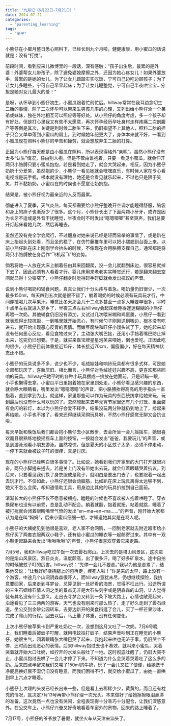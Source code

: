 ```yaml
---
title: "九月记（6月22日-7月21日）"
date: 2014-07-21
categories: 
  - "parenting_learning"
tags: 
  - "亲子"
---
```


小熊仔在小蜜月整日悉心照料下，已经长到九个月啦，健健康康，用小蜜瓜的话说就是：没有“打搅”。

前段时间，看到应采儿微博里的一段话，深有感触：“孩子出生后，最累的是外婆！外婆帮女儿带孩子，除了避免婆媳摩擦之外，还因为她心疼女儿！如果外婆放手，最累的是她的女儿。为了让女儿踏踏实实吃饭，宁可自己边吃边顾孩子；为了让女儿多睡些，宁可自己早早起床；为了让女儿睡整觉，宁可自己半夜哄宝宝...分担是她对女儿最大的爱！”

是呀，从怀孕到小熊仔初生，小蜜瓜跟着忙前忙后。hillway常常在我耳边念叨生二胎的事情，除了二次怀孕可以带来生男孩几率的心理，又列出给小熊仔添一个弟弟或妹妹，独在外地相互可以照应等等好处。从小熊仔的角度考虑，多一个孩子却有好处，但是打心里我又有些不太愿意，再次怀孕经历孕吐身材走样疼痛二次剖腹产等等倒是其次，关键是到时候二胎生下来，仍旧指望不上其他人，照料二胎的担子只会又单单落到小蜜瓜的肩上。到时候她年纪更大了，身体本来就不好，一看到小蜜瓜现在照料小熊仔的辛苦和操劳，就会想放弃生二胎的打算。

正因为小熊仔每天都是由小蜜瓜在照料，所以表现得格外“亲昵”。虽然小熊仔没有太多“认生”情况，任由别人抱，但是不管由谁抱着，只要一看见小蜜瓜，就会伸开两只小胳膊只要小蜜瓜抱抱，若是看到她走了，就会大哭起来。相反，因为小熊仔奶奶十分爱笑，虽然抱的少，小熊仔一看见她就会嘿嘿直乐，有时候人家在专心看电视或是玩手机，根本就没有理她，她还是会看见就乐起来，不过也只是限于笑笑，并不黏奶奶，小蜜瓜在的时候也不愿意让奶奶抱。

结果是，被小熊仔视为最亲近的人反而最累。

彻底进入了夏季，天气炎热，每天都需要给小熊仔整晚开空调才能睡得舒服，脑袋和身上的痱子也渐渐少了很多。这个月，小熊仔长出了下面两颗小牙牙，或许是因为长牙不适或是外音干扰睡觉，半夜会时不时发出“嗯嗯唧唧”甚至哭声，我们总要开灯起床看她几次，然后再睡去。

虽然还没有完全学会爬行，不过翻身对她来说已经是轻而易举的事情了，或是趴在床上抬起头到处看，而且坐的稳了，在仿竹藤推车里可以把小腿翘到台面上来。以前小熊仔趴在床上刚刚学会抬头的时候，不像现在会用胳膊支撑自己，通常都是将两只小胳膊放在身后作“飞机起飞”的姿势。

倘若将她一人放在大床上躺着任由其来回翻爬，没一会儿就翻到床边，很容易就掉下去了，因此必须有人看着才行。婴儿床用来老老实实睡觉还行，若是翻来翻去空间就显得十分狭窄了，小熊仔翻身时觉得碍手碍脚就会发出抗议的声音。

说到小熊仔喝奶和辅食问题，真真让我们十分头疼与着急。喝奶量仍旧很少，一次最多150ml，每天四到五次就是很不错了，躺着喝奶的时候必须有玩具玩才行，中间穿插喝几次苹果汁。睡觉比冬天那会儿十二点多甚至一点多入睡要早很多，平时十点半左右就进入梦乡了，半夜三点左右hillway会起床给睡得迷迷糊糊的小熊仔再喂一次奶。其他辅食仍旧没有添加，又试过几次喂米糊和鸡蛋羹，小熊仔一看到就表现得比较抗拒，一到嘴里就开始恶心，有时候勺子刚刚送到嘴边，根本没有吃进去，就开始出现恶心反胃的表情。而嫩豆腐块和旺仔小馒头试了下，她吃起来却没有任何恶心反应，看见食物过来了，主动张大嘴巴接，还用小手挡着嘴巴防止掉出来，吃完仍旧想要。于是，就买来嘉宝牌星星泡芙来喂她，倒也爱吃。正因此吃的很少，小熊仔目前体重接近15斤，体长接近70cm，偏瘦偏小，好在每天精神状态还不错。

小熊仔的玩具说多不多，说少也不少，毛绒娃娃和响铃玩具都有很多式样，可是她全部都玩厌了，喜新厌旧。相比而言，小熊仔对毛绒娃娃兴趣不高，更喜欢那些回响的玩具。hillway把她平时的各种小玩具摆成一排放在她面前，只是轻瞄一眼，小手也懒得去拿。小蜜瓜平日里抱着她在家里到处走，小熊仔看见感兴趣的东西，就会睁大眼睛看，嘴里发出“嗯嗯嗯嗯”的声音，把小胳膊抬得高高的用手指头一直指着，直到拿到为止。就这样，家里那些可以作为玩具的东西统统拿给她来玩，玩到最后也没有什么可以玩的了。忽然想起来去年元宵节家里还有几个灯笼，里面装有会闪的彩灯，本以为小熊仔会爱不释手，结果没玩两分钟就扔到地上了，捡起来再给她，小手也不接了。看来还得继续采购玩具呀，不然小熊仔感觉无聊又会抗议啦。

每天早饭和晚饭后我们都会抱小熊仔去小区散步，去会所坐一会儿摇摇车，她很喜欢而且很熟练地按摇摇车上面的按钮，一按就会发出“爸爸，我要玩儿”的声音，或是到游泳池看小朋友游泳。虽然凉快，但是夏天的小区蚊子太多，必须不停走动，一停下来就会被蚊子叮的很痒，真是讨厌。

现在的小熊仔已经明白很多事情了。比如说，她看到我们开家里的大门打开就很兴奋，两只小脚搓来搓去，若是关上门没有带她出去玩，就会红着眼睛哭着抗议。到后来，只要看见我们换了身衣服或是鞋子，就明白是要出门去了，也要跟着一起出去玩才行。不仅如此，小熊仔还很会动脑筋，比如趴在床上玩具离得太远够不到，她又不怎么会爬，却知道借助工具，用身边比其他的玩具扒拉到自己面前。

渐渐长大的小熊仔不仅不愿意被横抱，瞌睡的时候也不喜欢被人抱着哄睡了。穿衣换尿布也没有以前乖，总是乱动不配合。躺着就翻，抱着就扭，站着就跳，睡着了被打扰就会闭着眼睛嘴里气愤的发出“en~ma~en~ma……”的声音，刚开始大家都认为是在叫“妈妈”，后来小蜜瓜细细一想，才知道她其实是在骂人呢。

小熊仔的大姨姥见到他很是喜欢，老人家不会网购，一回到老家就去附近超市给小熊仔买了两套衣服两双小鞋子，还有给小蜜瓜的睡衣等一起邮寄过来。其中有一双小鞋走起路来会发出“啾啾啾啾”的声音，小熊仔很喜欢穿着它来走路。

7月5号，我和hillway吃过午饭一次去礐石爬山。上次去的是塔山风景区，这次进的是焰山风景区。烈日炎炎，温度颇高，出了很多汗，喝了好多矿泉水。途中自拍的时候被蚊子叮的厉害。hillway说：“先停一会儿不要走。”我以为他是走累了，结果他又说：“让我好好挠挠腿上的包再走，痒死人啦！”许是来的太早，路上没有一个游客，中途几个山洞阴森森很吓人，而hillway意犹未尽，仍想继续探险，我执意要回家，后来走到寻梦台，总算见到一处好看的海景，觉得不枉此行。沿途所谓的三生石姻缘石情人洞之类的景点无非是大石头刻字或是阴森森的山洞，让人觉得徒有其名没有什么意义。走出去寻梦台又转到一条下坡大路上，心情也敞亮起来，沿途看见了三三两两的游客，天气也没有刚来时那么热了，走了好久走到了礐石绿道。坐公交到金砂公园转车，去旁边新开的美食街逛了会儿，买了一杯芒果沙冰，完成了爬山的行程。回去以后，马上量了体重，没有任何变化。

上次小熊仔被苹果卡到严重吐奶过一次，没想到这月又吐了一次奶。7月6号晚上，我们睡着后被蚊子叮醒，就用电蚊拍打蚊子，结果声音吵到正在睡觉的小熊仔，她很生气，闭着眼睛张大嘴巴哭了起来，我抱起来哄也无济于事，仍旧哭个不停，还时而出现恶心的表情。后来hillway抱过去也不奏效，就叫来小蜜瓜，哭着哭着就开始大口吐奶，如拧开的水龙头般吐了一地。这时彻底吐醒了，仍旧大哭不止，小蜜瓜抱过去哄了一会儿才停了下来。不知道为什么会哭着哭着吐了这么多的奶。后来四点半醒来我们又喂了150ml的牛奶，玩了一会儿又拉了便便，给她洗干净屁屁换好尿不湿仍旧没有睡意，而我们困得不行，就交给小蜜瓜了，由她一直哄到早上六点才睡着。

小熊仔上次理的头发已经长出来一些，但是看上去稀稀少少，黄黄的，而且还有枕秃的情况，就决定7月13号再带小熊仔理一次光头。本来做好了给她擦擦眼泪鼻涕的准备，这次竟然一点也没有哭闹，全程表现得十分乖巧十分配合，让我们深感意外。在公交车上，小熊仔兴奋又好奇地看着车窗外的景物，回来的路上睡着了。

7月17号，小熊仔的爷爷放了暑假，就坐火车从天津来汕头了。
